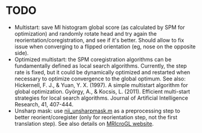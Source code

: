TODO
====

* Multistart: save MI histogram global score (as calculated by SPM for optimization) and randomly rotate head and try again the reorientation/coregistration, and see if it's better. Should allow to fix issue when converging to a flipped orientation (eg, nose on the opposite side).
* Optimized multistart: the SPM coregistration algorithms can be fundamentally defined as local search algorithms. Currently, the step rate is fixed, but it could be dynamically optimized and restarted when necessary to optimize convergence to the global optimum.
See also:
Hickernell, F. J., & Yuan, Y. X. (1997). A simple multistart algorithm for global optimization.
György, A., & Kocsis, L. (2011). Efficient multi-start strategies for local search algorithms. Journal of Artificial Intelligence Research, 41, 407-444.
* Unsharp mask: use [nii_unsharpmask.m](https://github.com/rordenlab/spmScripts/blob/master/nii_unsharpmask.m) as a preprocessing step to better reorient/coregister (only for reorientation step, not the first translation step). See also details on [MRIcroGL website](https://www.mccauslandcenter.sc.edu/mricrogl/beta-features).
